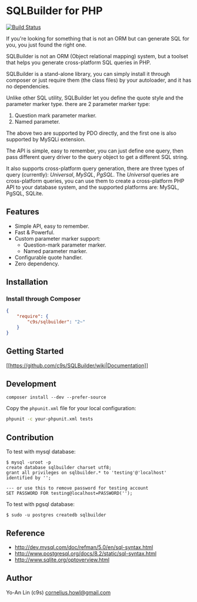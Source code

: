 # SQLBuilder for PHP

[![Build Status](https://secure.travis-ci.org/c9s/SQLBuilder.png)](http://travis-ci.org/c9s/SQLBuilder)

If you're looking for something that is not an ORM but can generate SQL for
you, you just found the right one.


SQLBuilder is not an ORM (Object relational mapping) system, but a toolset that helps you generate 
cross-platform SQL queries in PHP.

SQLBuilder is a stand-alone library, you can simply install it through composer
or just require them (the class files) by your autoloader, and it has no
dependencies.

Unlike other SQL utility, SQLBuilder let you define the quote style and the
parameter marker type. there are 2 parameter marker type:

1. Question mark parameter marker.
2. Named parameter.

The above two are supported by PDO directly, and the first one is also
supported by MySQLi extension.

The API is simple, easy to remember, you can just define one query, then pass
different query driver to the query object to get a different SQL string.

It also supports cross-platform query generation, there are three types of
query (currently): *Universal*, *MySQL*, *PgSQL*.  The *Universal* queries are
cross-platform queries, you can use them to create a cross-platform PHP API to
your database system, and the supported platforms are: MySQL, PgSQL, SQLite.


## Features

* Simple API, easy to remember.
* Fast & Powerful.
* Custom parameter marker support:
  * Question-mark parameter marker.
  * Named parameter marker.
* Configurable quote handler.
* Zero dependency.


## Installation

### Install through Composer

```json
{
    "require": {
        "c9s/sqlbuilder": "2~"
    }
}
```

## Getting Started

[[https://github.com/c9s/SQLBuilder/wiki|Documentation]]

## Development

```
composer install --dev --prefer-source
```

Copy the `phpunit.xml` file for your local configuration:

```sh
phpunit -c your-phpunit.xml tests
```

## Contribution

To test with mysql database:

    $ mysql -uroot -p
    create database sqlbuilder charset utf8;
    grant all privileges on sqlbuilder.* to 'testing'@'localhost' identified by '';

    --- or use this to remove password for testing account
    SET PASSWORD FOR testing@localhost=PASSWORD('');

To test with pgsql database:

    $ sudo -u postgres createdb sqlbuilder

## Reference

- http://dev.mysql.com/doc/refman/5.0/en/sql-syntax.html
- http://www.postgresql.org/docs/8.2/static/sql-syntax.html
- http://www.sqlite.org/optoverview.html

## Author

Yo-An Lin (c9s) <cornelius.howl@gmail.com>

